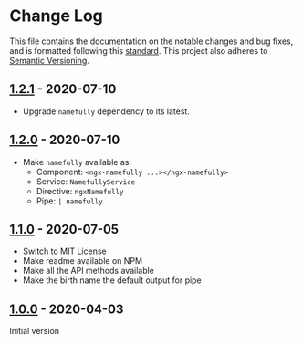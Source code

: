 # Change Log

This file contains the documentation on the notable changes and bug fixes, and
is formatted following this [standard](https://keepachangelog.com/en/1.0.0/).
This project also adheres to [Semantic Versioning](https://semver.org/).

## [1.2.1] - 2020-07-10

- Upgrade `namefully` dependency to its latest.

## [1.2.0] - 2020-07-10

- Make `namefully` available as:
  - Component: `<ngx-namefully ...></ngx-namefully>`
  - Service: `NamefullyService`
  - Directive: `ngxNamefully`
  - Pipe: `| namefully`

## [1.1.0] - 2020-07-05

- Switch to MIT License
- Make readme available on NPM
- Make all the API methods available
- Make the birth name the default output for pipe

## [1.0.0] - 2020-04-03

Initial version

[1.2.1]: https://github.com/ralflorent/namefully-ng/compare/v1.2.0...v1.2.1
[1.2.0]: https://github.com/ralflorent/namefully-ng/compare/v1.1.0...v1.2.0
[1.1.0]: https://github.com/ralflorent/namefully-ng/compare/v1.0.0...v1.1.0
[1.0.0]: https://github.com/ralflorent/namefully-ng/releases/tag/v1.0.0
